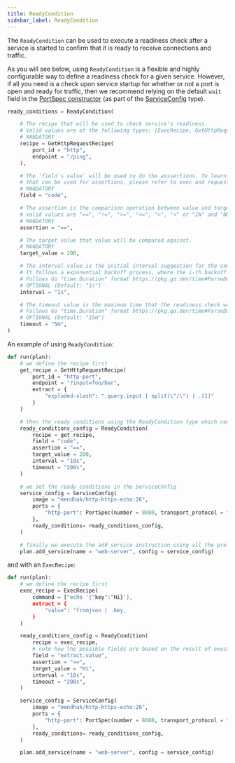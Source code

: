 ```yaml
---
title: ReadyCondition
sidebar_label: ReadyCondition
---
```


The `ReadyCondition` can be used to execute a readiness check after a service is started to confirm that it is ready to receive connections and traffic.

As you will see below, using `ReadyCondition` is a flexible and highly configurable way to define a readiness check for a given service. However, if all you need is a check upon service startup for whether or not a port is open and ready for traffic, then we recommend relying on the default `wait` field in the [PortSpec constructor][port-spec] (as part of the [ServiceConfig][service-config] type).

```python
ready_conditions = ReadyCondition(

    # The recipe that will be used to check service's readiness.
    # Valid values are of the following types: (ExecRecipe, GetHttpRequestRecipe or PostHttpRequestRecipe)
    # MANDATORY
    recipe = GetHttpRequestRecipe(
        port_id = "http",
        endpoint = "/ping",
    ),

    # The `field's value` will be used to do the asssertions. To learn more about available fields, 
    # that can be used for assertions, please refer to exec and request instructions.
    # MANDATORY
    field = "code",

    # The assertion is the comparison operation between value and target_value.
    # Valid values are "==", "!=", ">=", "<=", ">", "<" or "IN" and "NOT_IN" (if target_value is list).
    # MANDATORY
    assertion = "==",

    # The target value that value will be compared against.
    # MANDATORY
    target_value = 200,

    # The interval value is the initial interval suggestion for the command to wait between calls
    # It follows a exponential backoff process, where the i-th backoff interval is rand(0.5, 1.5)*interval*2^i
    # Follows Go "time.Duration" format https://pkg.go.dev/time#ParseDuration
    # OPTIONAL (Default: "1s")
    interval = "1s",

    # The timeout value is the maximum time that the readiness check waits for the assertion to be true
    # Follows Go "time.Duration" format https://pkg.go.dev/time#ParseDuration
    # OPTIONAL (Default: "15m")
    timeout = "5m",
)
```

An example of using `ReadyCondition`:

```python
def run(plan):
    # we define the recipe first
    get_recipe = GetHttpRequestRecipe(
		port_id = "http-port",
		endpoint = "?input=foo/bar",
		extract = {
			"exploded-slash": ".query.input | split(\"/\") | .[1]"
		}
	)

    # then the ready conditions using the ReadyCondition type which contain the recipe already created
    ready_conditions_config = ReadyCondition(
        recipe = get_recipe,
        field = "code",
        assertion = "==",
        target_value = 200,
        interval = "10s",
        timeout = "200s",
    )

    # we set the ready conditions in the ServiceConfig 
    service_config = ServiceConfig(
		image = "mendhak/http-https-echo:26",
		ports = {
			"http-port": PortSpec(number = 8080, transport_protocol = "TCP")
		},
        ready_conditions= ready_conditions_config,
	)

    # finally we execute the add_service instruction using all the pre-configured data
    plan.add_service(name = "web-server", config = service_config)
```
and with an `ExecRecipe`:

```python
def run(plan):
    # we define the recipe first
    exec_recipe = ExecRecipe(
        command = ["echo '{"key":"Hi}'],
		extract = {
			"value": "fromjson | .key,
		}
	)

    ready_conditions_config = ReadyCondition(
        recipe = exec_recipe,
        # note how the possible fields are based on the result of executing the ExecRecipe - in this case, .extract
        field = "extract.value", 
        assertion = "==",
        target_value = "Hi",
        interval = "10s",
        timeout = "200s",
    )

    service_config = ServiceConfig(
		image = "mendhak/http-https-echo:26",
		ports = {
			"http-port": PortSpec(number = 8080, transport_protocol = "TCP")
		},
        ready_conditions= ready_conditions_config,
	)

    plan.add_service(name = "web-server", config = service_config)
```

<!--------------- ONLY LINKS BELOW THIS POINT ---------------------->

[service-config]: ./service-config.md
[port-spec]: ./port-spec.md
[wait]: ./plan.md#wait
